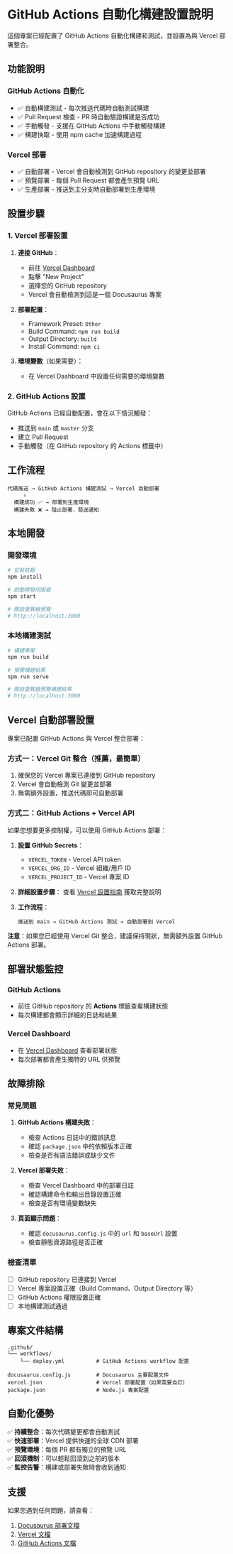 # GitHub Actions 自動化構建設置說明

這個專案已經配置了 GitHub Actions 自動化構建和測試，並設置為與 Vercel 部署整合。

## 功能說明

### GitHub Actions 自動化

- ✅ 自動構建測試 - 每次推送代碼時自動測試構建
- ✅ Pull Request 檢查 - PR 時自動驗證構建是否成功
- ✅ 手動觸發 - 支援在 GitHub Actions 中手動觸發構建
- ✅ 構建快取 - 使用 npm cache 加速構建過程

### Vercel 部署

- ✅ 自動部署 - Vercel 會自動檢測到 GitHub repository 的變更並部署
- ✅ 預覽部署 - 每個 Pull Request 都會產生預覽 URL
- ✅ 生產部署 - 推送到主分支時自動部署到生產環境

## 設置步驟

### 1. Vercel 部署設置

1. **連接 GitHub**：

   - 前往 [Vercel Dashboard](https://vercel.com/dashboard)
   - 點擊 "New Project"
   - 選擇您的 GitHub repository
   - Vercel 會自動檢測到這是一個 Docusaurus 專案

2. **部署配置**：

   - Framework Preset: `Other`
   - Build Command: `npm run build`
   - Output Directory: `build`
   - Install Command: `npm ci`

3. **環境變數**（如果需要）：
   - 在 Vercel Dashboard 中設置任何需要的環境變數

### 2. GitHub Actions 設置

GitHub Actions 已經自動配置，會在以下情況觸發：

- 推送到 `main` 或 `master` 分支
- 建立 Pull Request
- 手動觸發（在 GitHub repository 的 Actions 標籤中）

## 工作流程

```
代碼推送 → GitHub Actions 構建測試 → Vercel 自動部署
     ↓
  構建成功 ✅ → 部署到生產環境
  構建失敗 ❌ → 阻止部署，發送通知
```

## 本地開發

### 開發環境

```bash
# 安裝依賴
npm install

# 啟動開發伺服器
npm start

# 開啟瀏覽器預覽
# http://localhost:3000
```

### 本地構建測試

```bash
# 構建專案
npm run build

# 預覽構建結果
npm run serve

# 開啟瀏覽器預覽構建結果
# http://localhost:3000
```

## Vercel 自動部署設置

專案已配置 GitHub Actions 與 Vercel 整合部署：

### 方式一：Vercel Git 整合（推薦，最簡單）

1. 確保您的 Vercel 專案已連接到 GitHub repository
2. Vercel 會自動檢測 Git 變更並部署
3. 無需額外設置，推送代碼即可自動部署

### 方式二：GitHub Actions + Vercel API

如果您想要更多控制權，可以使用 GitHub Actions 部署：

1. **設置 GitHub Secrets**：
   - `VERCEL_TOKEN` - Vercel API token
   - `VERCEL_ORG_ID` - Vercel 組織/用戶 ID  
   - `VERCEL_PROJECT_ID` - Vercel 專案 ID

2. **詳細設置步驟**：
   查看 [Vercel 設置指南](./VERCEL_SETUP.md) 獲取完整說明

3. **工作流程**：
   ```
   推送到 main → GitHub Actions 測試 → 自動部署到 Vercel
   ```

**注意**：如果您已經使用 Vercel Git 整合，建議保持現狀，無需額外設置 GitHub Actions 部署。

## 部署狀態監控

### GitHub Actions

- 前往 GitHub repository 的 **Actions** 標籤查看構建狀態
- 每次構建都會顯示詳細的日誌和結果

### Vercel Dashboard

- 在 [Vercel Dashboard](https://vercel.com/dashboard) 查看部署狀態
- 每次部署都會產生獨特的 URL 供預覽

## 故障排除

### 常見問題

1. **GitHub Actions 構建失敗**：

   - 檢查 Actions 日誌中的錯誤訊息
   - 確認 `package.json` 中的依賴版本正確
   - 檢查是否有語法錯誤或缺少文件

2. **Vercel 部署失敗**：

   - 檢查 Vercel Dashboard 中的部署日誌
   - 確認構建命令和輸出目錄設置正確
   - 檢查是否有環境變數缺失

3. **頁面顯示問題**：
   - 確認 `docusaurus.config.js` 中的 `url` 和 `baseUrl` 設置
   - 檢查靜態資源路徑是否正確

### 檢查清單

- [ ] GitHub repository 已連接到 Vercel
- [ ] Vercel 專案設置正確（Build Command、Output Directory 等）
- [ ] GitHub Actions 權限設置正確
- [ ] 本地構建測試通過

## 專案文件結構

```
.github/
└── workflows/
    └── deploy.yml          # GitHub Actions workflow 配置

docusaurus.config.js        # Docusaurus 主要配置文件
vercel.json                 # Vercel 部署配置（如果需要自訂）
package.json                # Node.js 專案配置
```

## 自動化優勢

✅ **持續整合**：每次代碼變更都會自動測試  
✅ **快速部署**：Vercel 提供快速的全球 CDN 部署  
✅ **預覽環境**：每個 PR 都有獨立的預覽 URL  
✅ **回滾機制**：可以輕鬆回滾到之前的版本  
✅ **監控告警**：構建或部署失敗時會收到通知

## 支援

如果您遇到任何問題，請查看：

1. [Docusaurus 部署文檔](https://docusaurus.io/docs/deployment)
2. [Vercel 文檔](https://vercel.com/docs)
3. [GitHub Actions 文檔](https://docs.github.com/en/actions)
